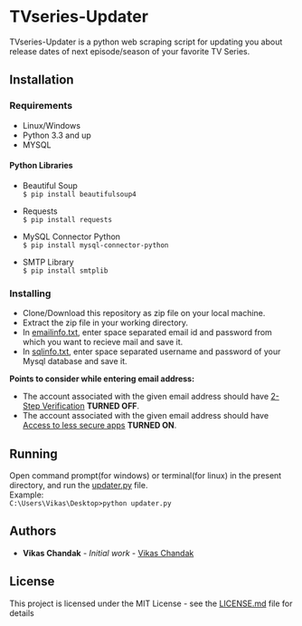 # TVseries-Updater

TVseries-Updater is a python web scraping script for updating you about release dates of next episode/season of your favorite TV Series.

## Installation

### Requirements
* Linux/Windows
* Python 3.3 and up
* MYSQL
#### Python Libraries
* Beautiful Soup  
`$ pip install beautifulsoup4`  

* Requests  
`$ pip install requests`

* MySQL Connector Python  
`$ pip install mysql-connector-python`

* SMTP Library  
`$ pip install smtplib`

### Installing
* Clone/Download this repository as zip file on your local machine.
* Extract the zip file in your working directory.
* In [emailinfo.txt](emailinfo.txt), enter space separated email id and password from which you want to recieve mail and save it.
* In [sqlinfo.txt](sqlinfo.txt), enter space separated username and password of your Mysql database and save it.  

**Points to consider while entering email address:**  
* The account associated with the given email address should have [2-Step Verification](https://myaccount.google.com/signinoptions/two-step-verification) **TURNED OFF**.
* The account associated with the given email address should have [Access to less secure apps](https://myaccount.google.com/lesssecureapps) **TURNED ON**.

## Running
Open command prompt(for windows) or terminal(for linux) in the present directory, and run the [updater.py](updater.py) file.  
Example:  
`C:\Users\Vikas\Desktop>python updater.py`


## Authors

* **Vikas Chandak** - *Initial work* - [Vikas Chandak](https://github.com/vikaschandak)

## License

This project is licensed under the MIT License - see the [LICENSE.md](LICENSE.md) file for details
